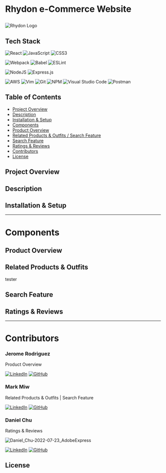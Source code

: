 # Rhydon e-Commerce Website <p align="center">
  <img src="https://github.com/Team-Rhydon/Rhydon/blob/main/client/src/assets/logos/rhydon-logos_30.jpeg?raw=true" alt="Rhydon Logo"/>
</p>

## Tech Stack
![React](https://img.shields.io/badge/react-%2320232a.svg?style=for-the-badge&logo=react&logoColor=%2361DAFB) 
![JavaScript](https://img.shields.io/badge/JavaScript-323330?style=for-the-badge&logo=javascript&logoColor=F7DF1E) 
![CSS3](https://img.shields.io/badge/css3-%231572B6.svg?style=for-the-badge&logo=css3&logoColor=white)

![Webpack](https://img.shields.io/badge/webpack-%238DD6F9.svg?style=for-the-badge&logo=webpack&logoColor=black) 
![Babel](https://img.shields.io/badge/Babel-F9DC3e?style=for-the-badge&logo=babel&logoColor=black) 
![ESLint](https://img.shields.io/badge/ESLint-4B3263?style=for-the-badge&logo=eslint&logoColor=white)

![NodeJS](https://img.shields.io/badge/node.js-6DA55F?style=for-the-badge&logo=node.js&logoColor=white)
![Express.js](https://img.shields.io/badge/Express.js-000000?style=for-the-badge&logo=express&logoColor=white)

![AWS](https://img.shields.io/badge/AWS-%23FF9900.svg?style=for-the-badge&logo=amazon-aws&logoColor=white) 
![Vim](https://img.shields.io/badge/VIM-%2311AB00.svg?style=for-the-badge&logo=vim&logoColor=white) 
![Git](https://img.shields.io/badge/git-%23F05033.svg?style=for-the-badge&logo=git&logoColor=white) 
![NPM](https://img.shields.io/badge/NPM-%23000000.svg?style=for-the-badge&logo=npm&logoColor=white) 
![Visual Studio Code](https://img.shields.io/badge/Visual_Studio_Code-0078D4?style=for-the-badge&logo=visual%20studio%20code&logoColor=white)
![Postman](https://img.shields.io/badge/Postman-FF6C37?style=for-the-badge&logo=Postman&logoColor=white)


## Table of Contents
- [Project Overview](#project-overview)
- [Description](#description)
- [Installation & Setup](#installation--setup)
- [Components](#components)
- [Product Overview](#product-overview)
- [Related Products & Outfits / Search Feature](#related-products--outfits)
- [Search Feature](#search-feature)
- [Ratings & Reviews](#ratings--reviews)
- [Contributors](#contributors)
- [License](#license)

## Project Overview

## Description

## Installation & Setup

* * *

# Components

## Product Overview

## Related Products & Outfits
tester

## Search Feature

## Ratings & Reviews

* * *

# Contributors

### Jerome Rodriguez
Product Overview

[![LinkedIn](https://img.shields.io/badge/linkedin-%230077B5.svg?style=for-the-badge&logo=linkedin&logoColor=white)](https://www.linkedin.com/in/jeromemtrodriguez/) 
[![GitHub](https://img.shields.io/badge/github-%23121011.svg?style=for-the-badge&logo=github&logoColor=white)](https://github.com/JeromeMTR)

### Mark Miw
Related Products & Outfits | Search Feature

[![LinkedIn](https://img.shields.io/badge/linkedin-%230077B5.svg?style=for-the-badge&logo=linkedin&logoColor=white)](https://www.linkedin.com/in/mark-miw)
[![GitHub](https://img.shields.io/badge/github-%23121011.svg?style=for-the-badge&logo=github&logoColor=white)](https://github.com/markmiw)


### Daniel Chu
Ratings & Reviews

![Daniel_Chu-2022-07-23_AdobeExpress](https://user-images.githubusercontent.com/66807011/180616853-7adfea55-9aeb-4348-a160-eed188a65004.gif)


[![LinkedIn](https://img.shields.io/badge/linkedin-%230077B5.svg?style=for-the-badge&logo=linkedin&logoColor=white)](https://www.linkedin.com/in/chuda/)
[![GitHub](https://img.shields.io/badge/github-%23121011.svg?style=for-the-badge&logo=github&logoColor=white)](https://github.com/crypto-bender)

## License

